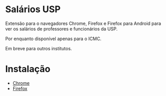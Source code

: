 Salários USP
=============

Extensão para o navegadores Chrome, Firefox e Firefox para Android para ver os salários de professores e funcionários da USP.

Por enquanto disponível apenas para o ICMC.

Em breve para outros institutos.

# Instalação

- [Chrome](https://chrome.google.com/webstore/detail/ngcnphgdimpjefffddklcgldjopkdcem/)
- [Firefox](https://addons.mozilla.org/pt-BR/firefox/addon/sal%C3%A1rios-usp/)
